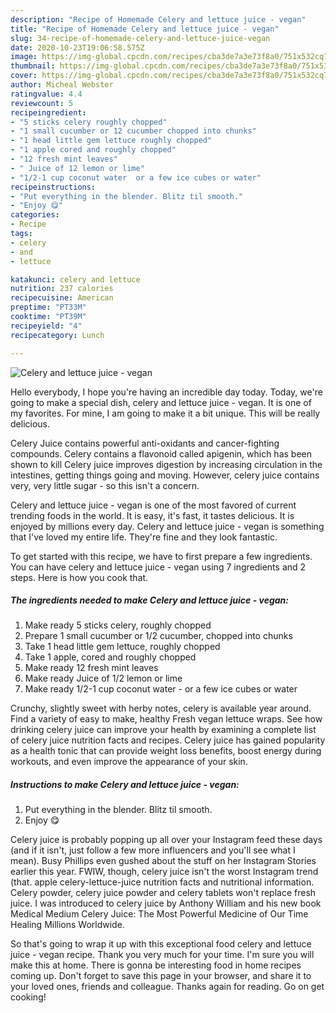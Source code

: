 ```yaml
---
description: "Recipe of Homemade Celery and lettuce juice - vegan"
title: "Recipe of Homemade Celery and lettuce juice - vegan"
slug: 34-recipe-of-homemade-celery-and-lettuce-juice-vegan
date: 2020-10-23T19:06:58.575Z
image: https://img-global.cpcdn.com/recipes/cba3de7a3e73f8a0/751x532cq70/celery-and-lettuce-juice-vegan-recipe-main-photo.jpg
thumbnail: https://img-global.cpcdn.com/recipes/cba3de7a3e73f8a0/751x532cq70/celery-and-lettuce-juice-vegan-recipe-main-photo.jpg
cover: https://img-global.cpcdn.com/recipes/cba3de7a3e73f8a0/751x532cq70/celery-and-lettuce-juice-vegan-recipe-main-photo.jpg
author: Micheal Webster
ratingvalue: 4.4
reviewcount: 5
recipeingredient:
- "5 sticks celery roughly chopped"
- "1 small cucumber or 12 cucumber chopped into chunks"
- "1 head little gem lettuce roughly chopped"
- "1 apple cored and roughly chopped"
- "12 fresh mint leaves"
- " Juice of 12 lemon or lime"
- "1/2-1 cup coconut water  or a few ice cubes or water"
recipeinstructions:
- "Put everything in the blender. Blitz til smooth."
- "Enjoy 😋"
categories:
- Recipe
tags:
- celery
- and
- lettuce

katakunci: celery and lettuce 
nutrition: 237 calories
recipecuisine: American
preptime: "PT33M"
cooktime: "PT39M"
recipeyield: "4"
recipecategory: Lunch

---
```



![Celery and lettuce juice - vegan](https://img-global.cpcdn.com/recipes/cba3de7a3e73f8a0/751x532cq70/celery-and-lettuce-juice-vegan-recipe-main-photo.jpg)

Hello everybody, I hope you're having an incredible day today. Today, we're going to make a special dish, celery and lettuce juice - vegan. It is one of my favorites. For mine, I am going to make it a bit unique. This will be really delicious.

Celery Juice contains powerful anti-oxidants and cancer-fighting compounds. Celery contains a flavonoid called apigenin, which has been shown to kill Celery juice improves digestion by increasing circulation in the intestines, getting things going and moving. However, celery juice contains very, very little sugar - so this isn&#39;t a concern.

Celery and lettuce juice - vegan is one of the most favored of current trending foods in the world. It is easy, it's fast, it tastes delicious. It is enjoyed by millions every day. Celery and lettuce juice - vegan is something that I've loved my entire life. They're fine and they look fantastic.


To get started with this recipe, we have to first prepare a few ingredients. You can have celery and lettuce juice - vegan using 7 ingredients and 2 steps. Here is how you cook that.

<!--inarticleads1-->

##### The ingredients needed to make Celery and lettuce juice - vegan:

1. Make ready 5 sticks celery, roughly chopped
1. Prepare 1 small cucumber or 1/2 cucumber, chopped into chunks
1. Take 1 head little gem lettuce, roughly chopped
1. Take 1 apple, cored and roughly chopped
1. Make ready 12 fresh mint leaves
1. Make ready  Juice of 1/2 lemon or lime
1. Make ready 1/2-1 cup coconut water - or a few ice cubes or water


Crunchy, slightly sweet with herby notes, celery is available year around. Find a variety of easy to make, healthy Fresh vegan lettuce wraps. See how drinking celery juice can improve your health by examining a complete list of celery juice nutrition facts and recipes. Celery juice has gained popularity as a health tonic that can provide weight loss benefits, boost energy during workouts, and even improve the appearance of your skin. 

<!--inarticleads2-->

##### Instructions to make Celery and lettuce juice - vegan:

1. Put everything in the blender. Blitz til smooth.
1. Enjoy 😋


Celery juice is probably popping up all over your Instagram feed these days (and if it isn&#39;t, just follow a few more influencers and you&#39;ll see what I mean). Busy Phillips even gushed about the stuff on her Instagram Stories earlier this year. FWIW, though, celery juice isn&#39;t the worst Instagram trend (that. apple celery-lettuce-juice nutrition facts and nutritional information. Celery powder, celery juice powder and celery tablets won&#39;t replace fresh juice. I was introduced to celery juice by Anthony William and his new book Medical Medium Celery Juice: The Most Powerful Medicine of Our Time Healing Millions Worldwide. 

So that's going to wrap it up with this exceptional food celery and lettuce juice - vegan recipe. Thank you very much for your time. I'm sure you will make this at home. There is gonna be interesting food in home recipes coming up. Don't forget to save this page in your browser, and share it to your loved ones, friends and colleague. Thanks again for reading. Go on get cooking!
